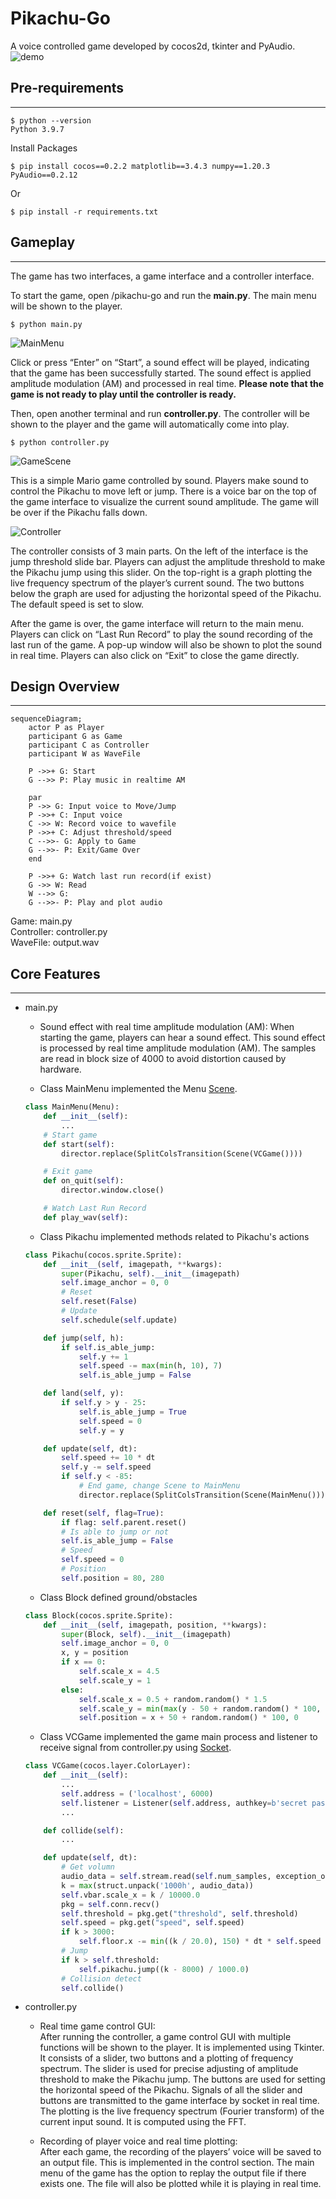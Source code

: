 # Pikachu-Go
A voice controlled game developed by cocos2d, tkinter and PyAudio.
![demo](demo.gif)

## Pre-requirements

---
```shell
$ python --version
Python 3.9.7
```
Install Packages
```shell
$ pip install cocos==0.2.2 matplotlib==3.4.3 numpy==1.20.3 PyAudio==0.2.12 
```

Or

```shell
$ pip install -r requirements.txt
```
## Gameplay

---
The game has two interfaces, a game interface and a controller interface.

To start the game, open /pikachu-go and run the **main.py**. The main menu will be shown to the player.

```shell
$ python main.py
```

![MainMenu](mainmenu.png)

Click or press “Enter” on “Start”, a sound effect will be played, indicating that the game has been successfully started. The sound effect is applied amplitude modulation (AM) and processed in real time. **Please note that the game is not ready to play until the controller is ready.**

Then, open another terminal and run **controller.py**. The controller will be shown to the player and the game will automatically come into play.

```shell
$ python controller.py
```

![GameScene](gamescene.png)

This is a simple Mario game controlled by sound. Players make sound to control the Pikachu to move left or jump. There is a voice bar on the top of the game interface to visualize the current sound amplitude. The game will be over if the Pikachu falls down. 

![Controller](controller.png)

The controller consists of 3 main parts. On the left of the interface is the jump threshold slide bar. Players can adjust the amplitude threshold to make the Pikachu jump using this slider. On the top-right is a graph plotting the live frequency spectrum of the player’s current sound. The two buttons below the graph are used for adjusting the horizontal speed of the Pikachu. The default speed is set to slow.

After the game is over, the game interface will return to the main menu. Players can click on “Last Run Record” to play the sound recording of the last run of the game. A pop-up window will also be shown to plot the sound in real time. Players can also click on “Exit” to close the game directly.




## Design Overview

---

```mermaid
sequenceDiagram;
    actor P as Player
    participant G as Game
    participant C as Controller
    participant W as WaveFile
    
    P ->>+ G: Start
    G -->> P: Play music in realtime AM

    par
    P ->> G: Input voice to Move/Jump
    P ->>+ C: Input voice
    C ->> W: Record voice to wavefile
    P ->>+ C: Adjust threshold/speed
    C -->>- G: Apply to Game
    G -->>- P: Exit/Game Over
    end

    P ->>+ G: Watch last run record(if exist)
    G ->> W: Read
    W -->> G: 
    G -->>- P: Play and plot audio
```
Game: main.py <br>
Controller: controller.py <br>
WaveFile: output.wav <br>

## Core Features

---

- main.py
    - Sound effect with real time amplitude modulation (AM):
    When starting the game, players can hear a sound effect. This sound effect is processed by real time amplitude modulation (AM). The samples are read in block size of 4000 to avoid distortion caused by hardware.

    - Class MainMenu implemented the Menu [Scene](http://python.cocos2d.org/doc/api/cocos.scene.html).
    ```python
    class MainMenu(Menu):
        def __init__(self):
            ...
        # Start game
        def start(self):
            director.replace(SplitColsTransition(Scene(VCGame())))

        # Exit game
        def on_quit(self):
            director.window.close()

        # Watch Last Run Record
        def play_wav(self):
    ```

    - Class Pikachu implemented methods related to Pikachu's actions
    ```python
    class Pikachu(cocos.sprite.Sprite):
        def __init__(self, imagepath, **kwargs):
            super(Pikachu, self).__init__(imagepath)
            self.image_anchor = 0, 0
            # Reset
            self.reset(False)
            # Update
            self.schedule(self.update)

        def jump(self, h):
            if self.is_able_jump:
                self.y += 1
                self.speed -= max(min(h, 10), 7)
                self.is_able_jump = False

        def land(self, y):
            if self.y > y - 25:
                self.is_able_jump = True
                self.speed = 0
                self.y = y

        def update(self, dt):
            self.speed += 10 * dt
            self.y -= self.speed
            if self.y < -85:
                # End game, change Scene to MainMenu
                director.replace(SplitColsTransition(Scene(MainMenu())))

        def reset(self, flag=True):
            if flag: self.parent.reset()
            # Is able to jump or not
            self.is_able_jump = False
            # Speed
            self.speed = 0
            # Position
            self.position = 80, 280
    ```

    - Class Block defined ground/obstacles
    ```python
    class Block(cocos.sprite.Sprite):
        def __init__(self, imagepath, position, **kwargs):
            super(Block, self).__init__(imagepath)
            self.image_anchor = 0, 0
            x, y = position
            if x == 0:
                self.scale_x = 4.5
                self.scale_y = 1
            else:
                self.scale_x = 0.5 + random.random() * 1.5
                self.scale_y = min(max(y - 50 + random.random() * 100, 50), 300) / 100.0
                self.position = x + 50 + random.random() * 100, 0
    ```

    - Class VCGame implemented the game main process and listener to receive signal from controller.py using [Socket](https://docs.python.org/3/library/multiprocessing.html#module-multiprocessing.connection).
    ```python
    class VCGame(cocos.layer.ColorLayer):
        def __init__(self):
            ...
            self.address = ('localhost', 6000)
            self.listener = Listener(self.address, authkey=b'secret password')
            ...

        def collide(self):
            ...

        def update(self, dt):
            # Get volumn
            audio_data = self.stream.read(self.num_samples, exception_on_overflow=False)
            k = max(struct.unpack('1000h', audio_data))
            self.vbar.scale_x = k / 10000.0
            pkg = self.conn.recv()
            self.threshold = pkg.get("threshold", self.threshold)
            self.speed = pkg.get("speed", self.speed)
            if k > 3000:
                self.floor.x -= min((k / 20.0), 150) * dt * self.speed
            # Jump
            if k > self.threshold:
                self.pikachu.jump((k - 8000) / 1000.0)
            # Collision detect
            self.collide()
    ```

- controller.py
    - Real time game control GUI:<br>
    After running the controller, a game control GUI with multiple functions will be shown to the player. It is implemented using Tkinter. It consists of a slider, two buttons and a plotting of frequency spectrum. The slider is used for precise adjusting of amplitude threshold to make the Pikachu jump. The buttons are used for setting the horizontal speed of the Pikachu. Signals of all the slider and buttons are transmitted to the game interface by socket in real time. The plotting is the live frequency spectrum  (Fourier transform) of the current input sound. It is computed  using the FFT.

    - Recording of player voice and real time plotting: <br>
    After each game, the recording of the players’ voice will be saved to an output file. This is implemented in the control section. The main menu of the game has the option to replay the output file if there exists one. The file will also be plotted while it is playing in real time.

